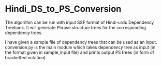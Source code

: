 # Hindi_DS_to_PS_Conversion
The algorithm can be run with input SSF format of Hindi-urdu Dependency Treebank. It will generate Phrase structure trees for the corresponding dependency trees. 

I have given a sample file of dependency trees that can be used as an input.
conversion.py is the main module which takes dependency tree as input (in the format given in sample_input file) and prints output PS trees (in form of bracketted notation).
